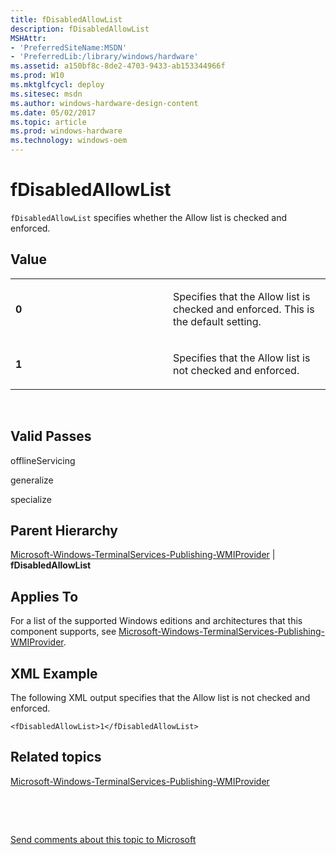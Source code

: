 ```yaml
---
title: fDisabledAllowList
description: fDisabledAllowList
MSHAttr:
- 'PreferredSiteName:MSDN'
- 'PreferredLib:/library/windows/hardware'
ms.assetid: a150bf8c-8de2-4703-9433-ab153344966f
ms.prod: W10
ms.mktglfcycl: deploy
ms.sitesec: msdn
ms.author: windows-hardware-design-content
ms.date: 05/02/2017
ms.topic: article
ms.prod: windows-hardware
ms.technology: windows-oem
---
```


# fDisabledAllowList


`fDisabledAllowList` specifies whether the Allow list is checked and enforced.

## Value


<table>
<colgroup>
<col width="50%" />
<col width="50%" />
</colgroup>
<tbody>
<tr class="odd">
<td><p><strong>0</strong></p></td>
<td><p>Specifies that the Allow list is checked and enforced. This is the default setting.</p></td>
</tr>
<tr class="even">
<td><p><strong>1</strong></p></td>
<td><p>Specifies that the Allow list is not checked and enforced.</p></td>
</tr>
</tbody>
</table>

 

## Valid Passes


offlineServicing

generalize

specialize

## Parent Hierarchy


[Microsoft-Windows-TerminalServices-Publishing-WMIProvider](microsoft-windows-terminalservices-publishing-wmiprovider.md) | **fDisabledAllowList**

## Applies To


For a list of the supported Windows editions and architectures that this component supports, see [Microsoft-Windows-TerminalServices-Publishing-WMIProvider](microsoft-windows-terminalservices-publishing-wmiprovider.md).

## XML Example


The following XML output specifies that the Allow list is not checked and enforced.

``` syntax
<fDisabledAllowList>1</fDisabledAllowList>
```

## Related topics


[Microsoft-Windows-TerminalServices-Publishing-WMIProvider](microsoft-windows-terminalservices-publishing-wmiprovider.md)

 

 

[Send comments about this topic to Microsoft](mailto:wsddocfb@microsoft.com?subject=Documentation%20feedback%20%5Bp_unattend\p_unattend%5D:%20fDisabledAllowList%20%20RELEASE:%20%2810/3/2016%29&body=%0A%0APRIVACY%20STATEMENT%0A%0AWe%20use%20your%20feedback%20to%20improve%20the%20documentation.%20We%20don't%20use%20your%20email%20address%20for%20any%20other%20purpose,%20and%20we'll%20remove%20your%20email%20address%20from%20our%20system%20after%20the%20issue%20that%20you're%20reporting%20is%20fixed.%20While%20we're%20working%20to%20fix%20this%20issue,%20we%20might%20send%20you%20an%20email%20message%20to%20ask%20for%20more%20info.%20Later,%20we%20might%20also%20send%20you%20an%20email%20message%20to%20let%20you%20know%20that%20we've%20addressed%20your%20feedback.%0A%0AFor%20more%20info%20about%20Microsoft's%20privacy%20policy,%20see%20http://privacy.microsoft.com/default.aspx. "Send comments about this topic to Microsoft")





